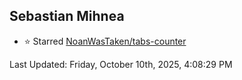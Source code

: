 <h2>Sebastian Mihnea</h2>

<!--RECENT_ACTIVITY:start-->
- ⭐ Starred [NoanWasTaken/tabs-counter](https://github.com/NoanWasTaken/tabs-counter)<br>
<!--RECENT_ACTIVITY:end-->
<!--RECENT_ACTIVITY:last_update-->
Last Updated: Friday, October 10th, 2025, 4:08:29 PM
<!--RECENT_ACTIVITY:last_update_end-->

<!---LOL-STATS-START-HERE--->
<!---LOL-STATS-END-HERE--->
